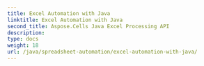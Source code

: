 ```yaml
---
title: Excel Automation with Java
linktitle: Excel Automation with Java
second_title: Aspose.Cells Java Excel Processing API
description: 
type: docs
weight: 18
url: /java/spreadsheet-automation/excel-automation-with-java/
---
```

